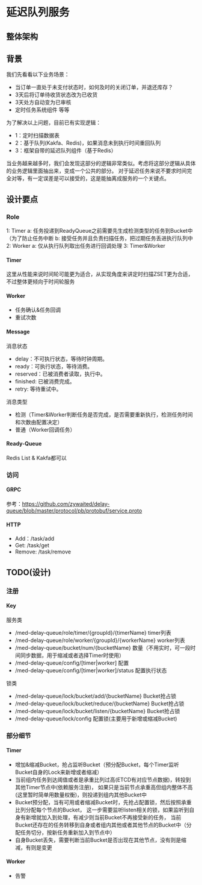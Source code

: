 # 延迟队列服务
## 整体架构

## 背景

我们先看看以下业务场景：
* 当订单一直处于未支付状态时，如何及时的关闭订单，并退还库存？
* 3天后将订单待收货状态改为已收货
* 3天处方自动变为已审核
* 定时任务系统组件 等等

为了解决以上问题，目前已有实现逻辑：
* 1：定时扫描数据表
* 2：基于队列(Kakfa、Redis)，如果消息未到执行时间重回队列
* 3：框架自带的延迟队列组件（基于Redis）

当业务越来越多时，我们会发现这部分的逻辑非常类似。考虑将这部分逻辑从具体的业务逻辑里面抽出来，变成一个公共的部分。
对于延迟任务来说不要求时间完全对等，有一定误差是可以接受的，这是能抽离成服务的一个关键点。

## 设计要点
### Role
1: Timer 
	a: 任务投递到ReadyQueue之前需要先生成检测类型的任务到Bucket中（为了防止任务中断
	b: 接受任务并且负责扫描任务，把过期任务丢进执行队列中
2: Worker
	a: 仅从执行队列取出任务进行回调处理
3: Timer&Worker

#### Timer

这里从性能来说时间轮可能更为适合，从实现角度来讲定时扫描ZSET更为合适，不过整体更倾向于时间轮服务

#### Worker
* 任务确认&任务回调
* 重试次数

#### Message
消息状态
* delay：不可执行状态，等待时钟周期。
* ready：可执行状态，等待消费。
* reserved：已被消费者读取，执行中。
* finished: 已被消费完成。
* retry: 等待重试中。

消息类型
* 检测（Timer&Worker判断任务是否完成，是否需要重新执行，检测任务时间和次数由配置决定）
* 普通（Worker回调任务）

#### Ready-Queue
Redis List & Kakfa都可以

### 访问
#### GRPC
参考：https://github.com/zywaited/delay-queue/blob/master/protocol/pb/protobuf/service.proto
#### HTTP
* Add：/task/add
* Get: /task/get
* Remove: /task/remove

## TODO(设计)
### 注册
#### Key
服务类
* /med-delay-queue/role/timer/{groupId}/{timerName}  timer列表
* /med-delay-queue/role/worker/{groupId}/{workerName}  worker列表
* /med-delay-queue/bucket/num/{bucketName} 数量（不用实时，可一段时间同步数据，用于缩减或者选择Timer时使用）
* /med-delay-queue/config/[timer|worker] 配置
* /med-delay-queue/config/[timer|worker]/status 配置执行状态

锁类
* /med-delay-queue/lock/bucket/add/{bucketName} Bucket抢占锁
* /med-delay-queue/lock/bucket/reduce/{bucketName} Bucket抢占锁
* /med-delay-queue/lock/bucket/listen/{bucketName} Bucket抢占锁
* /med-delay-queue/lock/config 配置锁(主要用于新增或缩减Bucket)

### 部分细节
#### Timer
* 增加&缩减Bucket，抢占监听Bucket（预分配Bucket，每个Timer监听Bucket自身的Lock来新增或者缩减）
* 当前组内任务到达阈值或者是承重比列过高(ETCD有对应节点数据)，转投到其他Timer节点中(依赖服务注册)，
  如果只是当前节点承重高但组内整体不高(这里暂时简单用数量权衡)，则投递到组内其他Bucket中
* Bucket预分配，当有可用或者缩减Bucket时，先抢占配置锁，然后按照承重比列分配每个节点的Bucket，
  这一步需要监听listen相关的锁，如果监听到自身有新增就加入到处理，有减少则当前Bucket不再接受新的任务，
  当前Bucket还存在的任务转移到自身或者组内其他或者其他节点的Bucket中（分配任务切分，按新任务重新加入到节点中）
* 自身Bucket丢失，需要判断当前Bucket是否出现在其他节点，没有则是缩减，有则是变更

#### Worker
* 告警


